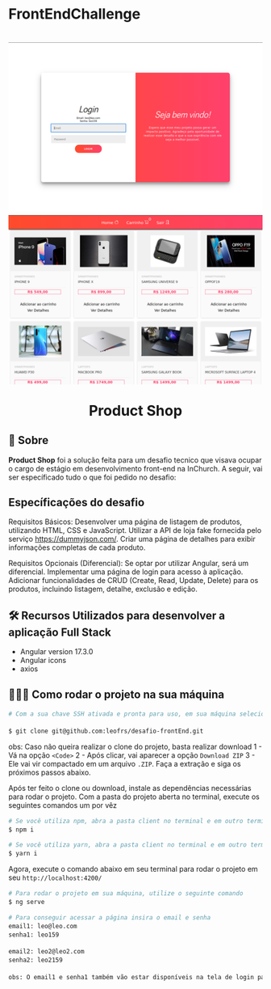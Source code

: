 # FrontEndChallenge

<h1 align='center'>
    <img src='src/assets/login.png'>
    <img src='src/assets/productsPage.png'>
    <p>Product Shop</p>
</h1>

## 📕 Sobre

**Product Shop** foi a solução feita para um desafio tecnico que visava ocupar o cargo de estágio em desenvolvimento front-end na InChurch. A seguir, vai ser específicado tudo o que foi pedido no desafio:

## Específicações do desafio

Requisitos Básicos: Desenvolver uma página de listagem de produtos, utilizando HTML, CSS e JavaScript. Utilizar a API de loja fake fornecida pelo serviço https://dummyjson.com/. Criar uma página de detalhes para exibir informações completas de cada produto.

Requisitos Opcionais (Diferencial): Se optar por utilizar Angular, será um diferencial. Implementar uma página de login para acesso à aplicação. Adicionar funcionalidades de CRUD (Create, Read, Update, Delete) para os produtos, incluindo listagem, detalhe, exclusão e edição.

## 🛠️ Recursos Utilizados para desenvolver a aplicação Full Stack

- Angular version 17.3.0
- Angular icons
- axios

## 👨🏾‍💻 Como rodar o projeto na sua máquina

```bash
# Com a sua chave SSH ativada e pronta para uso, em sua máquina selecione a pasta onde você quer colocar esse projeto, abra o terminal nela e depois copie e cole o seguinte comando no seu terminal:

$ git clone git@github.com:leofrs/desafio-frontEnd.git
```

obs: Caso não queira realizar o clone do projeto, basta realizar download
1 - Vá na opção `<Code>`
2 - Após clicar, vai aparecer a opção `Download ZIP`
3 - Ele vai vir compactado em um arquivo `.ZIP`. Faça a extração e siga os próximos passos abaixo.

Após ter feito o clone ou download, instale as dependências necessárias para rodar o projeto. Com a pasta do projeto aberta no terminal, execute os seguintes comandos um por vêz

```bash
# Se você utiliza npm, abra a pasta client no terminal e em outro terminal abra a pasta server e insira o seguinte comendo em cada terminal
$ npm i
```

```bash
# Se você utiliza yarn, abra a pasta client no terminal e em outro terminal abra a pasta server e insira o seguinte comendo em cada terminal
$ yarn i
```

Agora, execute o comando abaixo em seu terminal para rodar o projeto em seu `http://localhost:4200/`

```bash
# Para rodar o projeto em sua máquina, utilize o seguinte comando
$ ng serve
```

```bash
# Para conseguir acessar a página insira o email e senha
email1: leo@leo.com
senha1: leo159

email2: leo2@leo2.com
senha2: leo2159

obs: O email1 e senha1 também vão estar disponíveis na tela de login para uma melhor visualização.
```
